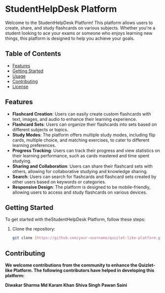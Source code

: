 # StudentHelpDesk Platform

Welcome to the StudentHelpDesk Platform! This platform allows users to create, share, and study flashcards on various subjects. Whether you're a student looking to ace your exams or someone who enjoys learning new things, this platform is designed to help you achieve your goals.

## Table of Contents
- [Features](#features)
- [Getting Started](#getting-started)
- [Usage](#usage)
- [Contributing](#contributing)
- [License](#license)

## Features

- **Flashcard Creation**: Users can easily create custom flashcards with text, images, and audio to enhance their learning experience.
- **Flashcard Sets**: Users can organize their flashcards into sets based on different subjects or topics.
- **Study Modes**: The platform offers multiple study modes, including flip cards, multiple choice, and matching exercises, to cater to different learning preferences.
- **Progress Tracking**: Users can track their progress and view statistics on their learning performance, such as cards mastered and time spent studying.
- **Sharing and Collaboration**: Users can share their flashcard sets with others, allowing for collaborative studying and knowledge sharing.
- **Search**: Users can search for flashcards and flashcard sets created by other users based on keywords or categories.
- **Responsive Design**: The platform is designed to be mobile-friendly, allowing users to access and study flashcards on various devices.

## Getting Started

To get started with theStudentHelpDesk Platform, follow these steps:

1. Clone the repository:
   ```bash
   git clone [https://github.com/your-username/quizlet-like-platform.git](https://github.com/Diwakarsharma2216/actual-shoes-7533)https://github.com/Diwakarsharma2216/actual-shoes-7533

## Contributing
**We welcome contributions from the community to enhance the Quizlet-like Platform. The following contributors have helped in developing this platform:**

**Diwakar Sharma**
**Md Karam Khan**
**Shiva Singh**
**Pawan Saini**
